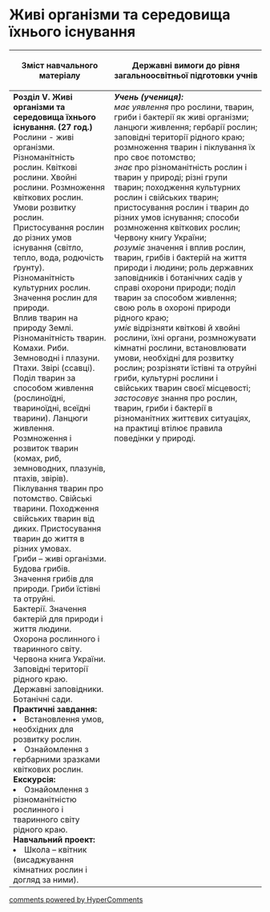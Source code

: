<div id="hypercomments_widget" class="js-hypercomments-widget invisible"></div>

Живі організми та середовища їхнього існування
=============================================

<table>
<thead>
  <tr>
    <th width="40%" align="center"><p>Зміст навчального матеріалу</p></td>
    <th width="60%" align="center"><p>Державні вимоги до рівня загальноосвітньої підготовки учнів</p></td>
  </tr>
</thead>
<tbody>
  <tr>
    <td width="40%" style="vertical-align:top !important;">
    <b>Розділ V. Живі організми та середовища їхнього існування. (27 год.)</b><br>
    Рослини - живі організми. Різноманітність рослин. Квіткові рослини. Хвойні рослини. Розмноження квіткових рослин. Умови розвитку рослин. Пристосування рослин до різних умов існування (світло, тепло, вода, родючість ґрунту). Різноманітність культурних рослин. Значення рослин для природи.<br>
    Вплив тварин на природу Землі. Різноманітність тварин. Комахи. Риби. Земноводні і плазуни. Птахи. Звірі (ссавці). Поділ тварин за способом живлення (рослиноїдні, твариноїдні, всеїдні тварини). Ланцюги живлення. Розмноження і розвиток тварин (комах, риб, земноводних, плазунів, птахів, звірів). Піклування тварин про потомство. Свійські тварини. Походження свійських тварин від диких. Пристосування тварин до життя в різних умовах.<br>
    Гриби – живі організми. Будова грибів. Значення грибів для природи. Гриби їстівні та отруйні.<br>
    Бактерії. Значення бактерій для природи і життя людини.<br>
    Охорона рослинного і тваринного світу. Червона книга України. Заповідні території рідного краю. Державні заповідники. Ботанічні сади.<br>
    <b>Практичні завдання:</b>
    <li>
    Встановлення умов, необхідних для розвитку рослин.
    </li>
    <li>
    Ознайомлення з гербарними зразками квіткових рослин.
    </li>
    <b>Екскурсія:</b>
    <li>
    Ознайомлення з різноманітністю рослинного і тваринного світу рідного краю.
    </li>
    <b>Навчальний проект:</b>
    <li>
    Школа – квітник (висаджування кімнатних рослин і догляд за ними).
    </li>
    </td>
    <td width="60%" style="vertical-align:top !important;">
    <i><b>Учень (учениця):</b></i><br>
  	<i>має уявлення</i> про рослини, тварин, гриби і бактерії як живі організми; ланцюги живлення; гербарії рослин; заповідні території рідного краю; розмноження тварин і піклування їх про своє потомство;<br>
    <i>знає</i> про різноманітність рослин і тварин у природі; різні групи тварин; походження культурних рослин і свійських тварин; пристосування рослин і тварин до різних умов існування; способи розмноження квіткових рослин; Червону книгу України;<br>
    <i>розуміє</i> значення і вплив рослин, тварин, грибів і бактерій на життя природи і людини; роль державних заповідників і ботанічних садів у справі охорони природи; поділ тварин за способом живлення; свою роль в охороні природи рідного краю;<br>
    <i>уміє</i> відрізняти квіткові й хвойні рослини, їхні органи, розмножувати кімнатні рослини, встановлювати умови, необхідні для розвитку рослин; розрізняти їстівні та отруйні гриби, культурні рослини і свійських тварин своєї місцевості;<br>
    <i>застосовує</i> знання про рослин, тварин, гриби і бактерії в різноманітних життєвих ситуаціях, на практиці втілює правила поведінки у природі.<br>
	</td>
  </tr>
</tbody>
</table>

<div class="js-hypercomments-container">
<a href="http://hypercomments.com" class="hc-link" title="comments widget">comments powered by HyperComments</a>
</div>